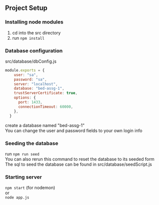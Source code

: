 ## Project Setup

### Installing node modules
1. cd into the src directory
2. run ``npm install``

### Database configuration

src/database/dbConfig.js <br />
```js
module.exports = {
    user: "sa", 
    password: "sa", 
    server: "localhost",
    database: "bed-assg-1",
    trustServerCertificate: true,
    options: {
      port: 1433, 
      connectionTimeout: 60000, 
    },
  }
```
create a database named "bed-assg-1" <br />
You can change the user and password fields to your own login info

### Seeding the database
run ``npm run seed`` <br />
You can also rerun this command to reset the database to its seeded form <br />
The sql to seed the database can be found in src/database/seedScript.js <br />

### Starting server
``npm start`` (for nodemon) <br />
or <br />
``node app.js``
